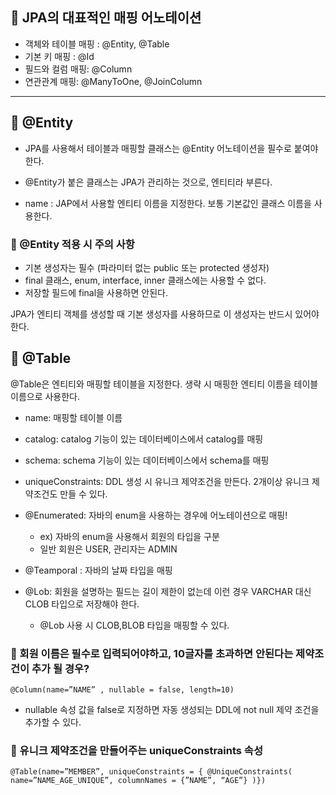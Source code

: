 ## 🚀 JPA의 대표적인 매핑 어노테이션

- 객체와 테이블 매핑 : @Entity, @Table
- 기본 키 매핑 : @Id
- 필드와 컬럼 매핑: @Column
- 연관관계 매핑: @ManyToOne, @JoinColumn

<hr>

## 🚀 @Entity

- JPA를 사용해서 테이블과 매핑할 클래스는 @Entity 어노테이션을 필수로 붙여야한다.
- @Entity가 붙은 클래스는 JPA가 관리하는 것으로, 엔티티라 부른다.

- name : JAP에서 사용할 엔티티 이름을 지정한다. 보통 기본값인 클래스 이름을 사용한다.

### 📍 @Entity 적용 시 주의 사항

- 기본 생성자는 필수 (파라미터 없는 public 또는 protected 생성자)
- final 클래스, enum, interface, inner 클래스에는 사용할 수 없다.
- 저장할 필드에 final을 사용하면 안된다.

JPA가 엔티티 객체를 생성할 때 기본 생성자를 사용하므로 이 생성자는 반드시 있어야 한다.

## 🚀 @Table

@Table은 엔티티와 매핑할 테이블을 지정한다. 생략 시 매핑한 엔티티 이름을 테이블 이름으로 사용한다.

- name: 매핑할 테이블 이름 

- catalog: catalog 기능이 있는 데이터베이스에서 catalog를 매핑

- schema: schema 기능이 있는 데이터베이스에서 schema를 매핑

- uniqueConstraints: DDL 생성 시 유니크 제약조건을 만든다. 2개이상 유니크 제약조건도 만들 수 있다.

-  @Enumerated: 자바의 enum을 사용하는 경우에 어노테이션으로 매핑!
    - ex) 자바의 enum을 사용해서 회원의 타입을 구분
    - 일반 회원은 USER, 관리자는 ADMIN
    
- @Teamporal : 자바의 날짜 타입을 매핑
- @Lob: 회원을 설명하는 필드는 길이 제한이 없는데 이런 경우 VARCHAR 대신 CLOB 타입으로 저장해야 한다.
  -    @Lob 사용 시 CLOB,BLOB 타입을 매핑할 수 있다.


### 🧐 회원 이름은 필수로 입력되어야하고, 10글자를 초과하면 안된다는 제약조건이 추가 될 경우?
```
@Column(name=”NAME” , nullable = false, length=10)
```
- nullable 속성 값을 false로 지정하면 자동 생성되는 DDL에 not null 제약 조건을 추가할 수 있다.
    

### 🚀 유니크 제약조건을 만들어주는 uniqueConstraints 속성
```
@Table(name=”MEMBER”, uniqueConstraints = { @UniqueConstraints( name=”NAME_AGE_UNIQUE”, columnNames = {”NAME”, “AGE”} )})
```
